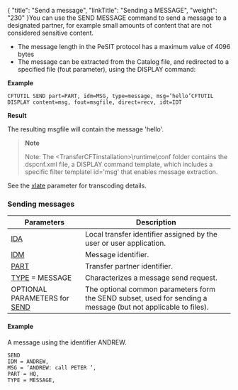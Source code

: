 {
    "title": "Send  a message",
    "linkTitle": "Sending a MESSAGE",
    "weight": "230"
}You can use the SEND MESSAGE command to send a message to a designated partner, for example small amounts of content that are not considered sensitive content.

- The message length in the PeSIT protocol has a maximum value of 4096 bytes
- The message can be extracted from the Catalog file, and redirected to a specified file (fout parameter), using the DISPLAY command:

**Example**

```
CFTUTIL SEND part=PART, idm=MSG, type=message, msg=’hello’CFTUTIL DISPLAY content=msg, fout=msgfile, direct=recv, idt=IDT
```

**Result**

The resulting msgfile will contain the message 'hello'.

> **Note**
>
> Note: The &lt;TransferCFTinstallation&gt;\\runtime\\conf folder contains the dspcnf.xml file, a DISPLAY command template, which includes a specific filter templatel id='msg' that enables message extraction.

See the [xlate](../../../c_intro_userinterfaces/command_summary/parameter_intro/xlate) parameter for transcoding details.

### Sending messages


| Parameters | Description |
| --- | --- |
| <a href="../../../c_intro_userinterfaces/command_summary/parameter_intro/ida">IDA</a>  | Local transfer identifier assigned by the user or user application. |
| <a href="../../../c_intro_userinterfaces/command_summary/parameter_intro/idm">IDM</a>  | Message identifier. |
| <a href="../../../c_intro_userinterfaces/command_summary/parameter_intro/part">PART</a>  | Transfer partner identifier. |
| <a href="../../../c_intro_userinterfaces/command_summary/parameter_intro/type">TYPE</a> = MESSAGE | Characterizes a message send request. |
| OPTIONAL PARAMETERS for <a href="../send_command_basics">SEND</a> | The optional common parameters form the SEND subset, used for sending a message (but not applicable to files). |


#### Example

A message using the identifier ANDREW.

```
SEND
IDM = ANDREW,
MSG = ‘ANDREW: call PETER ’,
PART = HQ,
TYPE = MESSAGE,
```
